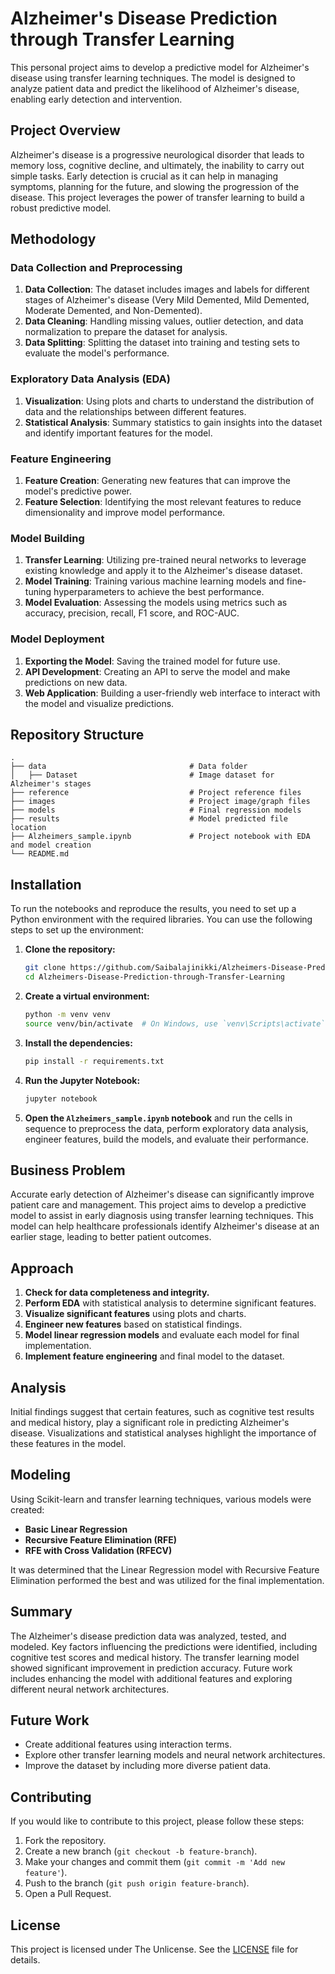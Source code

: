 # Alzheimer's Disease Prediction through Transfer Learning

This personal project aims to develop a predictive model for Alzheimer's disease using transfer learning techniques. The model is designed to analyze patient data and predict the likelihood of Alzheimer's disease, enabling early detection and intervention.

## Project Overview

Alzheimer's disease is a progressive neurological disorder that leads to memory loss, cognitive decline, and ultimately, the inability to carry out simple tasks. Early detection is crucial as it can help in managing symptoms, planning for the future, and slowing the progression of the disease. This project leverages the power of transfer learning to build a robust predictive model.

## Methodology

### Data Collection and Preprocessing

1. **Data Collection**: The dataset includes images and labels for different stages of Alzheimer's disease (Very Mild Demented, Mild Demented, Moderate Demented, and Non-Demented).
2. **Data Cleaning**: Handling missing values, outlier detection, and data normalization to prepare the dataset for analysis.
3. **Data Splitting**: Splitting the dataset into training and testing sets to evaluate the model's performance.

### Exploratory Data Analysis (EDA)

1. **Visualization**: Using plots and charts to understand the distribution of data and the relationships between different features.
2. **Statistical Analysis**: Summary statistics to gain insights into the dataset and identify important features for the model.

### Feature Engineering

1. **Feature Creation**: Generating new features that can improve the model's predictive power.
2. **Feature Selection**: Identifying the most relevant features to reduce dimensionality and improve model performance.

### Model Building

1. **Transfer Learning**: Utilizing pre-trained neural networks to leverage existing knowledge and apply it to the Alzheimer's disease dataset.
2. **Model Training**: Training various machine learning models and fine-tuning hyperparameters to achieve the best performance.
3. **Model Evaluation**: Assessing the models using metrics such as accuracy, precision, recall, F1 score, and ROC-AUC.

### Model Deployment

1. **Exporting the Model**: Saving the trained model for future use.
2. **API Development**: Creating an API to serve the model and make predictions on new data.
3. **Web Application**: Building a user-friendly web interface to interact with the model and visualize predictions.

## Repository Structure

```
.
├── data                                # Data folder
│   ├── Dataset                         # Image dataset for Alzheimer's stages
├── reference                           # Project reference files
├── images                              # Project image/graph files
├── models                              # Final regression models
├── results                             # Model predicted file location
├── Alzheimers_sample.ipynb             # Project notebook with EDA and model creation
└── README.md
```

## Installation

To run the notebooks and reproduce the results, you need to set up a Python environment with the required libraries. You can use the following steps to set up the environment:

1. **Clone the repository:**
   ```bash
   git clone https://github.com/Saibalajinikki/Alzheimers-Disease-Prediction-through-Transfer-Learning.git
   cd Alzheimers-Disease-Prediction-through-Transfer-Learning
   ```

2. **Create a virtual environment:**
   ```bash
   python -m venv venv
   source venv/bin/activate  # On Windows, use `venv\Scripts\activate`
   ```

3. **Install the dependencies:**
   ```bash
   pip install -r requirements.txt
   ```

4. **Run the Jupyter Notebook:**
   ```bash
   jupyter notebook
   ```

5. **Open the `Alzheimers_sample.ipynb` notebook** and run the cells in sequence to preprocess the data, perform exploratory data analysis, engineer features, build the models, and evaluate their performance.

## Business Problem

Accurate early detection of Alzheimer's disease can significantly improve patient care and management. This project aims to develop a predictive model to assist in early diagnosis using transfer learning techniques. This model can help healthcare professionals identify Alzheimer's disease at an earlier stage, leading to better patient outcomes.

## Approach

1. **Check for data completeness and integrity.**
2. **Perform EDA** with statistical analysis to determine significant features.
3. **Visualize significant features** using plots and charts.
4. **Engineer new features** based on statistical findings.
5. **Model linear regression models** and evaluate each model for final implementation.
6. **Implement feature engineering** and final model to the dataset.

## Analysis

Initial findings suggest that certain features, such as cognitive test results and medical history, play a significant role in predicting Alzheimer's disease. Visualizations and statistical analyses highlight the importance of these features in the model.

## Modeling

Using Scikit-learn and transfer learning techniques, various models were created:
- **Basic Linear Regression**
- **Recursive Feature Elimination (RFE)**
- **RFE with Cross Validation (RFECV)**

It was determined that the Linear Regression model with Recursive Feature Elimination performed the best and was utilized for the final implementation.

## Summary

The Alzheimer's disease prediction data was analyzed, tested, and modeled. Key factors influencing the predictions were identified, including cognitive test scores and medical history. The transfer learning model showed significant improvement in prediction accuracy. Future work includes enhancing the model with additional features and exploring different neural network architectures.

## Future Work

- Create additional features using interaction terms.
- Explore other transfer learning models and neural network architectures.
- Improve the dataset by including more diverse patient data.

## Contributing

If you would like to contribute to this project, please follow these steps:

1. Fork the repository.
2. Create a new branch (`git checkout -b feature-branch`).
3. Make your changes and commit them (`git commit -m 'Add new feature'`).
4. Push to the branch (`git push origin feature-branch`).
5. Open a Pull Request.

## License

This project is licensed under The Unlicense. See the [LICENSE](LICENSE) file for details.
